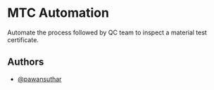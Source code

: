 
# MTC Automation

Automate the process followed by QC team to inspect a material test certificate.   

## Authors

- [@pawansuthar](https://github.com/pawan187)

